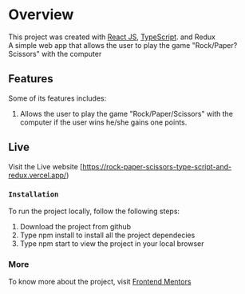 # Overview

This project was created with [React JS](https://react.dev/), [TypeScript](https://www.typescriptlang.org/docs/handbook/react.html). and Redux\
A simple web app that allows the user to play the game "Rock/Paper?Scissors" with the computer
## Features
  Some of its features includes:
  1. Allows the user to play the game "Rock/Paper/Scissors" with the computer if the user wins he/she gains one points.
## Live
Visit the Live website [https://rock-paper-scissors-type-script-and-redux.vercel.app/)

### `Installation`
  To run the project locally, follow the following steps:
  1. Download the project from github
  2. Type npm install to install all the project dependecies
  3. Type npm start to view the project in your local browser

### More
To know more about the project, visit [Frontend Mentors](https://www.frontendmentor.io/challenges/rock-paper-scissors-game-pTgwgvgH/hub)


